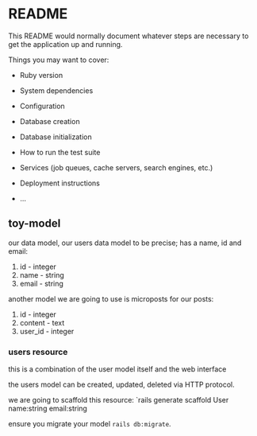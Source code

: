 # README

This README would normally document whatever steps are necessary to get the
application up and running.

Things you may want to cover:

* Ruby version

* System dependencies

* Configuration

* Database creation

* Database initialization

* How to run the test suite

* Services (job queues, cache servers, search engines, etc.)

* Deployment instructions

* ...

## toy-model

our data model, our users data model to be precise; has a name, id and email:

1. id - integer
2. name - string
3. email - string

another model we are going to use is microposts for our posts:

1. id - integer
2. content - text
3. user_id - integer

### users resource

this is a combination of the user model itself and the web interface

the users model can be created, updated, deleted via HTTP protocol.

we are going to scaffold this resource: `rails generate scaffold User name:string email:string

ensure you migrate your model `rails db:migrate`.
